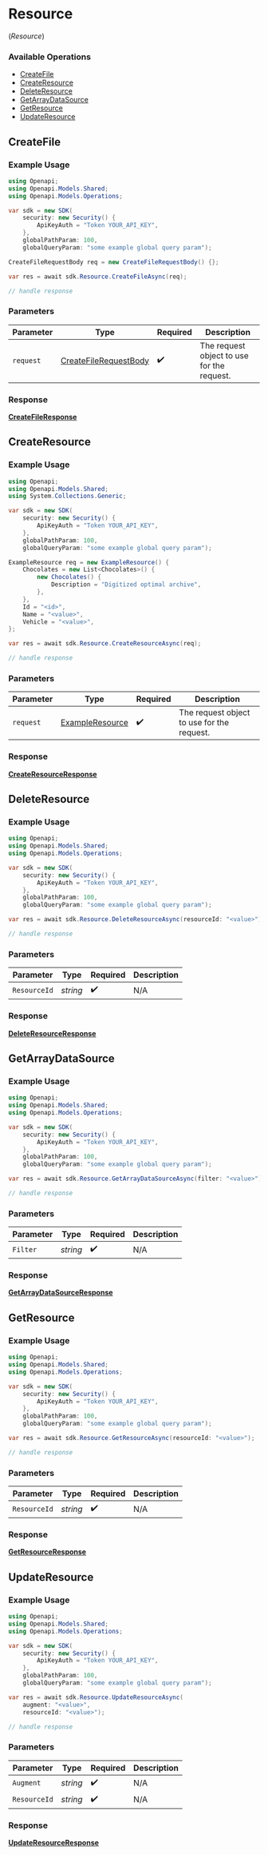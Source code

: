 # Resource
(*Resource*)

### Available Operations

* [CreateFile](#createfile)
* [CreateResource](#createresource)
* [DeleteResource](#deleteresource)
* [GetArrayDataSource](#getarraydatasource)
* [GetResource](#getresource)
* [UpdateResource](#updateresource)

## CreateFile

### Example Usage

```csharp
using Openapi;
using Openapi.Models.Shared;
using Openapi.Models.Operations;

var sdk = new SDK(
    security: new Security() {
        ApiKeyAuth = "Token YOUR_API_KEY",
    },
    globalPathParam: 100,
    globalQueryParam: "some example global query param");

CreateFileRequestBody req = new CreateFileRequestBody() {};

var res = await sdk.Resource.CreateFileAsync(req);

// handle response
```

### Parameters

| Parameter                                                                 | Type                                                                      | Required                                                                  | Description                                                               |
| ------------------------------------------------------------------------- | ------------------------------------------------------------------------- | ------------------------------------------------------------------------- | ------------------------------------------------------------------------- |
| `request`                                                                 | [CreateFileRequestBody](../../Models/Operations/CreateFileRequestBody.md) | :heavy_check_mark:                                                        | The request object to use for the request.                                |


### Response

**[CreateFileResponse](../../Models/Operations/CreateFileResponse.md)**


## CreateResource

### Example Usage

```csharp
using Openapi;
using Openapi.Models.Shared;
using System.Collections.Generic;

var sdk = new SDK(
    security: new Security() {
        ApiKeyAuth = "Token YOUR_API_KEY",
    },
    globalPathParam: 100,
    globalQueryParam: "some example global query param");

ExampleResource req = new ExampleResource() {
    Chocolates = new List<Chocolates>() {
        new Chocolates() {
            Description = "Digitized optimal archive",
        },
    },
    Id = "<id>",
    Name = "<value>",
    Vehicle = "<value>",
};

var res = await sdk.Resource.CreateResourceAsync(req);

// handle response
```

### Parameters

| Parameter                                                 | Type                                                      | Required                                                  | Description                                               |
| --------------------------------------------------------- | --------------------------------------------------------- | --------------------------------------------------------- | --------------------------------------------------------- |
| `request`                                                 | [ExampleResource](../../Models/Shared/ExampleResource.md) | :heavy_check_mark:                                        | The request object to use for the request.                |


### Response

**[CreateResourceResponse](../../Models/Operations/CreateResourceResponse.md)**


## DeleteResource

### Example Usage

```csharp
using Openapi;
using Openapi.Models.Shared;
using Openapi.Models.Operations;

var sdk = new SDK(
    security: new Security() {
        ApiKeyAuth = "Token YOUR_API_KEY",
    },
    globalPathParam: 100,
    globalQueryParam: "some example global query param");

var res = await sdk.Resource.DeleteResourceAsync(resourceId: "<value>");

// handle response
```

### Parameters

| Parameter          | Type               | Required           | Description        |
| ------------------ | ------------------ | ------------------ | ------------------ |
| `ResourceId`       | *string*           | :heavy_check_mark: | N/A                |


### Response

**[DeleteResourceResponse](../../Models/Operations/DeleteResourceResponse.md)**


## GetArrayDataSource

### Example Usage

```csharp
using Openapi;
using Openapi.Models.Shared;
using Openapi.Models.Operations;

var sdk = new SDK(
    security: new Security() {
        ApiKeyAuth = "Token YOUR_API_KEY",
    },
    globalPathParam: 100,
    globalQueryParam: "some example global query param");

var res = await sdk.Resource.GetArrayDataSourceAsync(filter: "<value>");

// handle response
```

### Parameters

| Parameter          | Type               | Required           | Description        |
| ------------------ | ------------------ | ------------------ | ------------------ |
| `Filter`           | *string*           | :heavy_check_mark: | N/A                |


### Response

**[GetArrayDataSourceResponse](../../Models/Operations/GetArrayDataSourceResponse.md)**


## GetResource

### Example Usage

```csharp
using Openapi;
using Openapi.Models.Shared;
using Openapi.Models.Operations;

var sdk = new SDK(
    security: new Security() {
        ApiKeyAuth = "Token YOUR_API_KEY",
    },
    globalPathParam: 100,
    globalQueryParam: "some example global query param");

var res = await sdk.Resource.GetResourceAsync(resourceId: "<value>");

// handle response
```

### Parameters

| Parameter          | Type               | Required           | Description        |
| ------------------ | ------------------ | ------------------ | ------------------ |
| `ResourceId`       | *string*           | :heavy_check_mark: | N/A                |


### Response

**[GetResourceResponse](../../Models/Operations/GetResourceResponse.md)**


## UpdateResource

### Example Usage

```csharp
using Openapi;
using Openapi.Models.Shared;
using Openapi.Models.Operations;

var sdk = new SDK(
    security: new Security() {
        ApiKeyAuth = "Token YOUR_API_KEY",
    },
    globalPathParam: 100,
    globalQueryParam: "some example global query param");

var res = await sdk.Resource.UpdateResourceAsync(
    augment: "<value>",
    resourceId: "<value>");

// handle response
```

### Parameters

| Parameter          | Type               | Required           | Description        |
| ------------------ | ------------------ | ------------------ | ------------------ |
| `Augment`          | *string*           | :heavy_check_mark: | N/A                |
| `ResourceId`       | *string*           | :heavy_check_mark: | N/A                |


### Response

**[UpdateResourceResponse](../../Models/Operations/UpdateResourceResponse.md)**

